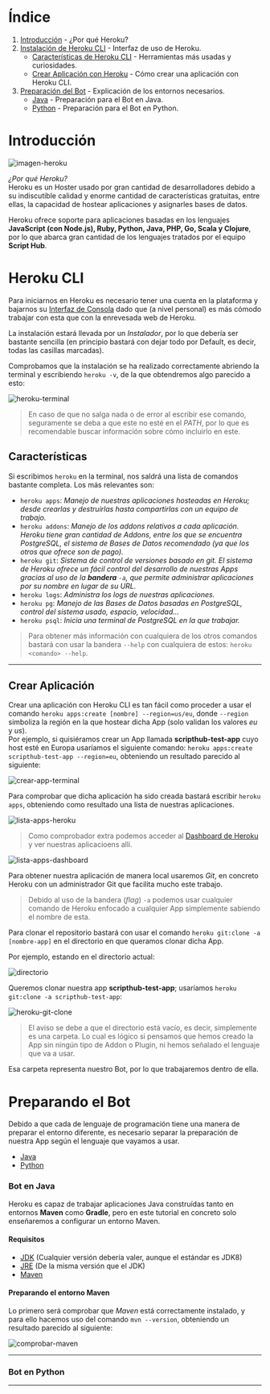 # Índice

1. [Introducción](#introducción) - ¿Por qué Heroku?
2. [Instalación de Heroku CLI](#heroku-cli) - Interfaz de uso de Heroku.
    * [Características de Heroku CLI](##características) - Herramientas más usadas y curiosidades.
    * [Crear Aplicación con Heroku](##crear-aplicación) - Cómo crear una aplicación con Heroku CLI.
3. [Preparación del Bot](#preparando-el-bot) - Explicación de los entornos necesarios.
    * [Java](###bot-en-java) - Preparación para el Bot en Java.
    * [Python](###bot-en-python) - Preparación para el Bot en Python.

# Introducción

![imagen-heroku](https://www.vectorlogo.zone/logos/heroku/heroku-card.png)

*¿Por qué Heroku?*  
Heroku es un Hoster usado por gran cantidad de desarrolladores debido a su indiscutible calidad y enorme cantidad de características gratuitas, entre ellas, la capacidad de hostear aplicaciones y asignarles bases de datos.

Heroku ofrece soporte para aplicaciones basadas en los lenguajes **JavaScript (con Node.js), Ruby, Python, Java, PHP, Go, Scala y Clojure**, por lo que abarca gran cantidad de los lenguajes tratados por el equipo **Script Hub**.

# Heroku CLI

Para iniciarnos en Heroku es necesario tener una cuenta en la plataforma y bajarnos su [Interfaz de Consola](https://devcenter.heroku.com/articles/heroku-cli) dado que (a nivel personal) es más cómodo trabajar con esta que con la enrevesada web de Heroku.

La instalación estará llevada por un *Instalador*, por lo que debería ser bastante sencilla (en principio bastará con dejar todo por Default, es decir, todas las casillas marcadas).

Comprobamos que la instalación se ha realizado correctamente abriendo la terminal y escribiendo `heroku -v`, de la que obtendremos algo parecido a esto:

![heroku-terminal](https://i.imgur.com/mwxuSiH.png)

> En caso de que no salga nada o de error al escribir ese comando, seguramente se deba a que este no esté en el *PATH*, por lo que es recomendable buscar información sobre cómo incluirlo en este.

## Características

Si escribimos `heroku` en la terminal, nos saldrá una lista de comandos bastante completa. Los más relevantes son:

- `heroku apps`: *Manejo de nuestras aplicaciones hosteadas en Heroku; desde crearlas y destruirlas hasta compartirlas con un equipo de trabajo.*
- `heroku addons`: *Manejo de los addons relativos a cada aplicación. Heroku tiene gran cantidad de Addons, entre los que se encuentra PostgreSQL, el sistema de Bases de Datos recomendado (ya que los otros que ofrece son de pago).*
- `heroku git`: *Sistema de control de versiones basado en git. El sistema de Heroku ofrece un fácil control del desarrollo de nuestras Apps gracias al uso de la **bandera** `-a`, que permite administrar aplicaciones por su nombre en lugar de su URL.*
- `heroku logs`: *Administra los logs de nuestras aplicaciones.*
- `heroku pg`: *Manejo de las Bases de Datos basadas en PostgreSQL, control del sistema usado, espacio, velocidad...*
- `heroku psql`: *Inicia una terminal de PostgreSQL en la que trabajar.*

>Para obtener más información con cualquiera de los otros comandos bastará con usar la bandera `--help` con cualquiera de estos: `heroku <comando> --help`.

---

## Crear Aplicación

Crear una aplicación con Heroku CLI es tan fácil como proceder a usar el comando `heroku apps:create [nombre] --region=us/eu`, donde `--region` simboliza la región en la que hostear dicha App (solo validan los valores *eu* y *us*).  
Por ejemplo, si quisiéramos crear un App llamada **scripthub-test-app** cuyo host esté en Europa usaríamos el siguiente comando: `heroku apps:create scripthub-test-app --region=eu`, obteniendo un resultado parecido al siguiente:

![crear-app-terminal](https://i.imgur.com/sMV0Qr4.png)

Para comprobar que dicha aplicación ha sido creada bastará escribir `heroku apps`, obteniendo como resultado una lista de nuestras aplicaciones.

![lista-apps-heroku](https://i.imgur.com/ciO0q60.png)

>Como comprobador extra podemos acceder al [Dashboard de Heroku](https://dashboard.heroku.com/apps) y ver nuestras aplicacioens allí.

![lista-apps-dashboard](https://i.imgur.com/4PFgGG4.png)

Para obtener nuestra aplicación de manera local usaremos *Git*, en concreto Heroku con un administrador Git que facilita mucho este trabajo.

>Debido al uso de la bandera (*flag*) `-a` podemos usar cualquier comando de Heroku enfocado a cualquier App simplemente sabiendo el nombre de esta. 

Para clonar el repositorio bastará con usar el comando `heroku git:clone -a [nombre-app]` en el directorio en que queramos clonar dicha App.

Por ejemplo, estando en el directorio actual:

![directorio](https://i.imgur.com/TftYN73.png)

Queremos clonar nuestra app **scripthub-test-app**; usaríamos `heroku git:clone -a scripthub-test-app`:

![heroku-git-clone](https://i.imgur.com/tUlebMl.png)

>El aviso se debe a que el directorio está vacío, es decir, simplemente es una carpeta. Lo cual es lógico si pensamos que hemos creado la App sin ningún tipo de Addon o Plugin, ni hemos señalado el lenguaje que va a usar.

Esa carpeta representa nuestro Bot, por lo que trabajaremos dentro de ella.

# Preparando el Bot

Debido a que cada de lenguaje de programación tiene una manera de preparar el entorno diferente, es necesario separar la preparación de nuestra App según el lenguaje que vayamos a usar.

- [Java](###bot-en-java)
- [Python](###bot-en-python)

### Bot en Java

Heroku es capaz de trabajar aplicaciones Java construídas tanto en entornos **Maven** como **Gradle**, pero en este tutorial en concreto solo enseñaremos a configurar un entorno Maven.

#### Requisitos

- [JDK](http://www.oracle.com/technetwork/java/javase/downloads/index.html) (Cualquier versión debería valer, aunque el estándar es JDK8)
- [JRE](http://www.oracle.com/technetwork/java/javase/downloads/index.html) (De la misma versión que el JDK)
- [Maven](https://maven.apache.org/download.cgi)

#### Preparando el entorno Maven

Lo primero será comprobar que *Maven* está correctamente instalado, y para ello hacemos uso del comando `mvn --version`, obteniendo un resultado parecido al siguiente:

![comprobar-maven](https://i.imgur.com/AxCAtum.png)

---

### Bot en Python

---